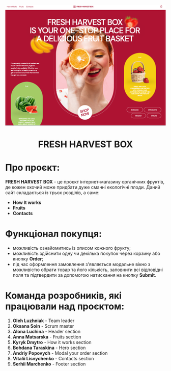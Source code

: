 
![Alt-main page](/src/img/readme/main.png)

<h1 align="center">FRESH HARVEST BOX</h1>
<p align="center">
</p>

# Про проєкт:

**FRESH HARVEST BOX** - це проєкт інтернет-магазину органічних фруктів, де кожен охочий може придбати дуже смачні екологічні плоди. Даний сайт складається із трьох розділів, а саме:

- **How It works**
- **Fruits**
- **Contacts**



# Функціонал покупця:

- можливість ознайомитись із описом кожного фрукту;
- можливість здійснити одну чи декілька покупок через корзину або кнопку **Order**;
- під час оформлення замовлення з'являється модальне вікно з можливістю обрати товар та його кількість, заповнити всі відповідні поля та підтвердити за допомогою натискання на кнопку **Submit**.

# Команда розробників, які працювали над проєктом:

1. **Oleh Luzhniak** - Team leader
2. **Oksana Soin** - Scrum master
3. **Alona Luchina** - Header section
4. **Anna Matsarska** - Fruits section
5. **Kyryk Dmytro** - How it works section
6. **Bohdana Taraskina** - Hero section
7. **Andriy Popovych** - Modal your order section
8. **Vitalii Lisnychenko** - Contacts section
9. **Serhii Marchenko** - Footer section